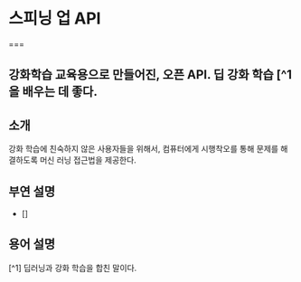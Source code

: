 # 스피닝 업 API
===

강화학습 교육용으로 만들어진, 오픈 API. 딥 강화 학습 [^1 을 배우는 데 좋다.
---
 
## 소개
강화 학습에 친숙하지 않은 사용자들을 위해서, 컴퓨터에게 시행착오를 통해 문제를 해결하도록 머신 러닝 접근법을 제공한다.  

## 부연 설명
 - []
 
 
 
 
 
 
 ## 용어 설명
 [^1] 딥러닝과 강화 학습을 합친 말이다.
 
